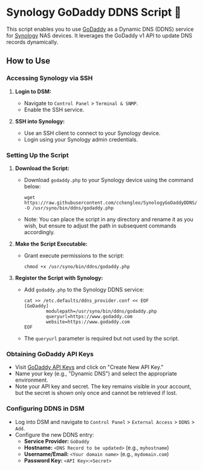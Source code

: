 # Synology GoDaddy DDNS Script 📜

This script enables you to use [GoDaddy](https://www.godaddy.com/) as a Dynamic DNS (DDNS) service for [Synology](https://www.synology.com/) NAS devices. It leverages the GoDaddy v1 API to update DNS records dynamically.

## How to Use

### Accessing Synology via SSH

1. **Login to DSM:**
   - Navigate to `Control Panel` > `Terminal & SNMP`.
   - Enable the SSH service.
   
2. **SSH into Synology:**
   - Use an SSH client to connect to your Synology device.
   - Login using your Synology admin credentials.

### Setting Up the Script

1. **Download the Script:**
   - Download `godaddy.php` to your Synology device using the command below:
     ```
     wget https://raw.githubusercontent.com/cchengleo/SynologyGoDaddyDDNS/main/godaddy.php -O /usr/syno/bin/ddns/godaddy.php
     ```
   - Note: You can place the script in any directory and rename it as you wish, but ensure to adjust the path in subsequent commands accordingly.

2. **Make the Script Executable:**
   - Grant execute permissions to the script:
     ```
     chmod +x /usr/syno/bin/ddns/godaddy.php
     ```

3. **Register the Script with Synology:**
   - Add `godaddy.php` to the Synology DDNS service:
     ```
     cat >> /etc.defaults/ddns_provider.conf << EOF
     [GoDaddy]
             modulepath=/usr/syno/bin/ddns/godaddy.php
             queryurl=https://www.godaddy.com
             website=https://www.godaddy.com
     EOF
     ```
   - The `queryurl` parameter is required but not used by the script.

### Obtaining GoDaddy API Keys

- Visit [GoDaddy API Keys](https://developer.godaddy.com/keys/) and click on "Create New API Key."
- Name your key (e.g., "Dynamic DNS") and select the appropriate environment.
- Note your API key and secret. The key remains visible in your account, but the secret is shown only once and cannot be retrieved if lost.

### Configuring DDNS in DSM

- Log into DSM and navigate to `Control Panel` > `External Access` > `DDNS` > `Add`.
- Configure the new DDNS entry:
  - **Service Provider:** `GoDaddy`
  - **Hostname:** `<DNS Record to be updated>` (e.g., `myhostname`)
  - **Username/Email:** `<Your domain name>` (e.g., `mydomain.com`)
  - **Password Key:** `<API Key>`:`<Secret>`

